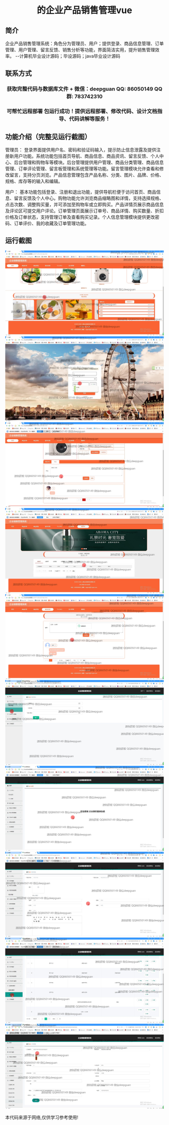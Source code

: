 <p><h1 align="center">的企业产品销售管理vue</h1></p>

## 简介
企业产品销售管理系统：角色分为管理员、用户；提供登录、商品信息管理、订单管理、用户管理、留言反馈、销售分析等功能，界面简洁实用，提升销售管理效率。    --计算机毕业设计源码；毕设源码；java毕业设计源码


## 联系方式
<p><h3 align="center">获取完整代码与数据库文件 + 微信：deepguan QQ: 86050149 QQ群: 783742310</h3></p>
<p><h3 align="center">可帮忙远程部署 包运行成功！提供远程部署、修改代码、设计文档指导、代码讲解等服务！</h3></p>

## 功能介绍（完整见运行截图）
管理员： 登录界面提供用户名、密码和验证码输入，提示防止信息泄露及提供注册新用户功能。系统功能包括首页导航、商品信息、商品资讯、留言反馈、个人中心、后台管理和购物车等模块。后台管理提供用户管理、商品分类管理、商品信息管理、订单评论管理、留言板管理和系统管理等功能。留言管理模块允许查看和修改留言，支持分页浏览。产品信息管理包含产品名称、分类、图片、品牌、价格、规格、库存等的输入和编辑。

用户： 基本功能包括登录、注册和退出功能，提供导航栏便于访问首页、商品信息、留言反馈及个人中心。购物功能允许浏览商品缩略图和详情，支持选择规格、点击次数、调整购买量，并可添加至购物车或立即购买。产品详情页展示商品信息及评论区可提交用户评论。订单管理页面展示订单号、商品详情、购买数量、折扣价格及订单状态，支持管理订单及查看购买记录。个人信息管理模块提供更改密码、订单评价、我的收藏及订单管理功能。


## 运行截图
![](img/001.jpg)
![](img/002.jpg)
![](img/003.jpg)
![](img/004.jpg)
![](img/005.jpg)
![](img/006.jpg)
![](img/007.jpg)
![](img/008.jpg)
![](img/009.jpg)
![](img/010.jpg)

<p>本代码来源于网络,仅供学习参考使用!</p>
